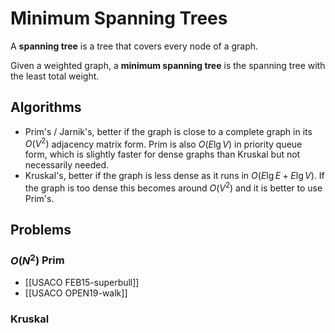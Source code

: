 # Minimum Spanning Trees
A **spanning tree** is a tree that covers every node of a graph.

Given a weighted graph, a **minimum spanning tree** is the spanning tree with the least total weight.

## Algorithms
- Prim's / Jarnik's, better if the graph is close to a complete graph in its $O(V^2)$ adjacency matrix form. Prim is also $O(E \lg V)$ in priority queue form, which is slightly faster for dense graphs than Kruskal but not necessarily needed.
- Kruskal's, better if the graph is less dense as it runs in $O(E \lg E + E \lg V)$. If the graph is too dense this becomes around $O(V^2)$ and it is better to use Prim's.

## Problems
### $O(N^2)$ Prim
- [[USACO FEB15-superbull]]
- [[USACO OPEN19-walk]]
### Kruskal
